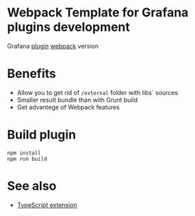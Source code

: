 # Webpack Template for Grafana plugins development

Grafana [plugin](http://docs.grafana.org/plugins/developing/development/)
[webpack](https://webpack.github.io) version

# Benefits

* Allow you to get rid of `/external` folder with libs` sources
* Smaller result bundle than with Grunt build
* Get advantege of Webpack features

# Build plugin

```
npm install
npm run build
```

# See also

* [TypeScript extension](https://github.com/CorpGlory/grafana-plugin-template-webpack-typescript)
